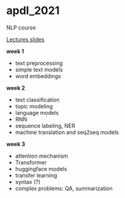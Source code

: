 # apdl_2021
NLP course 

[Lectures slides](https://drive.google.com/drive/folders/1P5im0gWdqrUYCwQKIFXGu6gCU7H5ILhW?usp=sharing)

**week 1**
- text preprocessing
- simple text models
- word embeddings


**week 2**
- text classification
- topic modeling
- language models
- RNN
- sequence labeling, NER
- machine translation and seq2seq models


**week 3**
- attention mechanism
- Transformer
- huggingface models
- transfer learning
- syntax (?)
- complex problems: QA, summarization
